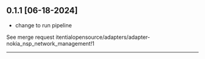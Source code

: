 
## 0.1.1 [06-18-2024]

* change to run pipeline

See merge request itentialopensource/adapters/adapter-nokia_nsp_network_management!1

---

